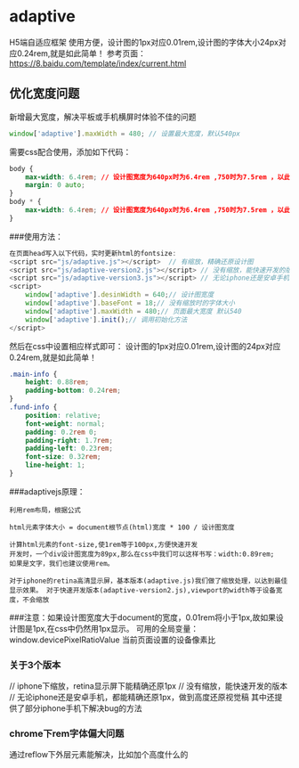 # adaptive
H5端自适应框架
使用方便，设计图的1px对应0.01rem,设计图的字体大小24px对应0.24rem,就是如此简单！
参考页面：
https://8.baidu.com/template/index/current.html
## 优化宽度问题
新增最大宽度，解决平板或手机横屏时体验不佳的问题
```javascript
window['adaptive'].maxWidth = 480; // 设置最大宽度，默认540px
```
需要css配合使用，添加如下代码：
```css
body {
    max-width: 6.4rem; // 设计图宽度为640px时为6.4rem ,750时为7.5rem ，以此类推
    margin: 0 auto;
}
body * {
    max-width: 6.4rem; // 设计图宽度为640px时为6.4rem ,750时为7.5rem ，以此类推
}
```

###使用方法：
```javascript
在页面head写入以下代码，实时更新html的fontsize:
<script src="js/adaptive.js"></script>  // 有缩放，精确还原设计图
<script src="js/adaptive-version2.js"></script> // 没有缩放，能快速开发的版本
<script src="js/adaptive-version3.js"></script> // 无论iphone还是安卓手机，都能精确还原1px
<script>
    window['adaptive'].desinWidth = 640;// 设计图宽度
    window['adaptive'].baseFont = 18;// 没有缩放时的字体大小
    window['adaptive'].maxWidth = 480;// 页面最大宽度 默认540
    window['adaptive'].init();// 调用初始化方法
</script>
```
然后在css中设置相应样式即可： 设计图的1px对应0.01rem,设计图的24px对应0.24rem,就是如此简单！
```css
.main-info {
    height: 0.88rem;
    padding-bottom: 0.24rem;
}
.fund-info {
    position: relative;
    font-weight: normal;
    padding: 0.2rem 0;
    padding-right: 1.7rem;
    padding-left: 0.23rem;
    font-size: 0.32rem;
    line-height: 1;
}
```
###adaptivejs原理：  

    利用rem布局，根据公式  
    
    html元素字体大小 = document根节点(html)宽度 * 100 / 设计图宽度  
    
    计算html元素的font-size,使1rem等于100px,方便快速开发  
    开发时，一个div设计图宽度为89px,那么在css中我们可以这样书写：width:0.89rem;  
    如果是文字，我们也建议使用rem。  
    
    对于iphone的retina高清显示屏，基本版本(adaptive.js)我们做了缩放处理，以达到最佳显示效果。 对于快速开发版本(adaptive-version2.js),viewport的width等于设备宽度，不会缩放 
    
###注意：如果设计图宽度大于document的宽度，0.01rem将小于1px,故如果设计图是1px,在css中仍然用1px显示。
 可用的全局变量：window.devicePixelRatioValue 当前页面设置的设备像素比

### 关于3个版本
<script src="js/adaptive.js"></script>  // iphone下缩放，retina显示屏下能精确还原1px
<script src="js/adaptive-version2.js"></script> // 没有缩放，能快速开发的版本
<script src="js/adaptive-version3.js"></script> // 无论iphone还是安卓手机，都能精确还原1px，做到高度还原视觉稿 其中还提供了部分iphone手机下解决bug的方法

### chrome下rem字体偏大问题
通过reflow下外层元素能解决，比如加个高度什么的
